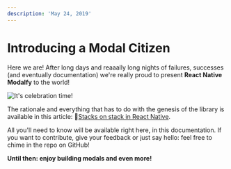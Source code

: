 ```yaml
---
description: 'May 24, 2019'
---
```


# Introducing a Modal Citizen

Here we are! After long days and reaaally long nights of failures, successes \(and eventually documentation\) we're really proud to present **React Native Modalfy** to the world!

![It&apos;s celebration time!](https://media.giphy.com/media/ZUomWFktUWpFu/giphy.gif)

The rationale and everything that has to do with the genesis of the library is available in this article: 🥞[Stacks on stack in React Native](https://medium.com/p/eb4f8fb9e4c9).

All you'll need to know will be available right here, in this documentation. If you want to contribute, give your feedback or just say hello: feel free to chime in the repo on GitHub!

**Until then: enjoy building modals and even more!**







